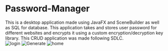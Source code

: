 # Password-Manager
This is a desktop application made using JavaFX and SceneBuilder as well as SQL for database.  This application takes and stores user password for different websites and encrypts it using a custom encryption/decryption key library. This CRUD application was made following SDLC.  
![login](https://user-images.githubusercontent.com/101601240/173470149-0de45003-8d85-456f-9ffd-85e35e1f5675.png)
![Generate](https://user-images.githubusercontent.com/101601240/173470132-9a1c386d-1fdb-476d-868b-50c8b7e56079.png)
![home](https://user-images.githubusercontent.com/101601240/173470167-54f51d00-9305-4c3b-a2c8-97356a73b142.png)
